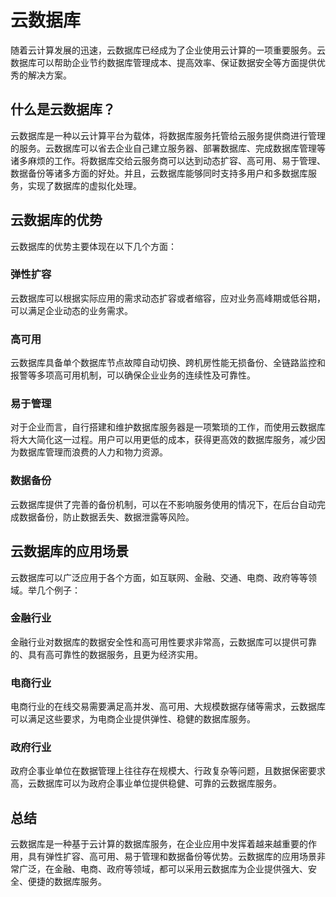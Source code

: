 # 云数据库

随着云计算发展的迅速，云数据库已经成为了企业使用云计算的一项重要服务。云数据库可以帮助企业节约数据库管理成本、提高效率、保证数据安全等方面提供优秀的解决方案。

## 什么是云数据库？

云数据库是一种以云计算平台为载体，将数据库服务托管给云服务提供商进行管理的服务。云数据库可以省去企业自己建立服务器、部署数据库、完成数据库管理等诸多麻烦的工作。将数据库交给云服务商可以达到动态扩容、高可用、易于管理、数据备份等诸多方面的好处。并且，云数据库能够同时支持多用户和多数据库服务，实现了数据库的虚拟化处理。

## 云数据库的优势

云数据库的优势主要体现在以下几个方面：

### 弹性扩容

云数据库可以根据实际应用的需求动态扩容或者缩容，应对业务高峰期或低谷期，可以满足企业动态的业务需求。

### 高可用

云数据库具备单个数据库节点故障自动切换、跨机房性能无损备份、全链路监控和报警等多项高可用机制，可以确保企业业务的连续性及可靠性。

### 易于管理

对于企业而言，自行搭建和维护数据库服务器是一项繁琐的工作，而使用云数据库将大大简化这一过程。用户可以用更低的成本，获得更高效的数据库服务，减少因为数据库管理而浪费的人力和物力资源。

### 数据备份

云数据库提供了完善的备份机制，可以在不影响服务使用的情况下，在后台自动完成数据备份，防止数据丢失、数据泄露等风险。

## 云数据库的应用场景

云数据库可以广泛应用于各个方面，如互联网、金融、交通、电商、政府等等领域。举几个例子：

### 金融行业

金融行业对数据库的数据安全性和高可用性要求非常高，云数据库可以提供可靠的、具有高可靠性的数据服务，且更为经济实用。

### 电商行业

电商行业的在线交易需要满足高并发、高可用、大规模数据存储等需求，云数据库可以满足这些要求，为电商企业提供弹性、稳健的数据库服务。

### 政府行业

政府企事业单位在数据管理上往往存在规模大、行政复杂等问题，且数据保密要求高，云数据库可以为政府企事业单位提供稳健、可靠的云数据库服务。

## 总结

云数据库是一种基于云计算的数据库服务，在企业应用中发挥着越来越重要的作用，具有弹性扩容、高可用、易于管理和数据备份等优势。云数据库的应用场景非常广泛，在金融、电商、政府等领域，都可以采用云数据库为企业提供强大、安全、便捷的数据库服务。